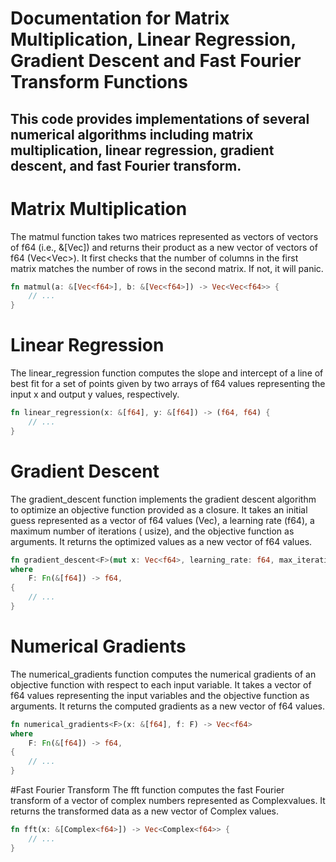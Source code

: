 # Documentation for Matrix Multiplication, Linear Regression, Gradient Descent and Fast Fourier Transform Functions
## This code provides implementations of several numerical algorithms including matrix multiplication, linear regression, gradient descent, and fast Fourier transform.

# Matrix Multiplication
The matmul function takes two matrices represented as vectors of vectors of f64 (i.e., &[Vec<f64>]) and returns their product as a new vector of vectors of f64 (Vec<Vec<f64>>). It first checks that the number of columns in the first matrix matches the number of rows in the second matrix. If not, it will panic.
```rust
fn matmul(a: &[Vec<f64>], b: &[Vec<f64>]) -> Vec<Vec<f64>> {
    // ...
}
  ```
# Linear Regression
The linear_regression function computes the slope and intercept of a line of best fit for a set of points given by two arrays of f64 values representing the input x and output y values, respectively.
```rust
fn linear_regression(x: &[f64], y: &[f64]) -> (f64, f64) {
    // ...
}
  ```
# Gradient Descent
The gradient_descent function implements the gradient descent algorithm to optimize an objective function provided as a closure. It takes an initial guess represented as a vector of f64 values (Vec<f64>), a learning rate (f64), a maximum number of iterations (
usize), and the objective function as arguments. It returns the optimized values as a new vector of f64 values.
```rust
fn gradient_descent<F>(mut x: Vec<f64>, learning_rate: f64, max_iterations: usize, f: F) -> Vec<f64>
where
    F: Fn(&[f64]) -> f64,
{
    // ...
}
  ```
# Numerical Gradients
The numerical_gradients function computes the numerical gradients of an objective function with respect to each input variable. It takes a vector of f64 values representing the input variables and the objective function as arguments. It returns the computed gradients as a new vector of f64 values.
```rust
fn numerical_gradients<F>(x: &[f64], f: F) -> Vec<f64>
where
    F: Fn(&[f64]) -> f64,
{
    // ...
}
  ```
#Fast Fourier Transform
The fft function computes the fast Fourier transform of a vector of complex numbers represented as Complex<f64>values. It returns the transformed data as a new vector of Complex<f64> values.
```rust
fn fft(x: &[Complex<f64>]) -> Vec<Complex<f64>> {
    // ...
}
  ```
